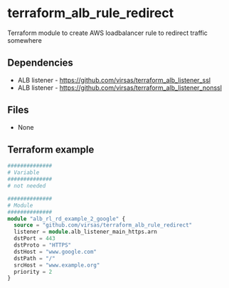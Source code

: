 # terraform_alb_rule_redirect

Terraform module to create AWS loadbalancer rule to redirect traffic somewhere

##  Dependencies

- ALB listener - <https://github.com/virsas/terraform_alb_listener_ssl>
- ALB listener - <https://github.com/virsas/terraform_alb_listener_nonssl>

## Files

- None

## Terraform example

``` terraform
##############
# Variable
##############
# not needed

##############
# Module
##############
module "alb_rl_rd_example_2_google" {
  source = "github.com/virsas/terraform_alb_rule_redirect"
  listener = module.alb_listener_main_https.arn
  dstPort = 443
  dstProto = "HTTPS"
  dstHost = "www.google.com"
  dstPath = "/"
  srcHost = "www.example.org"
  priority = 2
}
```